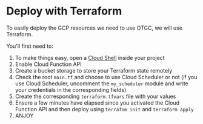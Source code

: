 # Deploy with Terraform

To easily deploy the GCP resources we need to use OTGC, we will use Terraform.

You'll first need to:

1. To make things easy, open a [Cloud Shell](https://console.cloud.google.com/home/dashboard?cloudshell=true) inside your project
2. Enable Cloud Function API
3. Create a bucket storage to store your Terraform state remotely
4. Check the root `main.tf` and choose to use Cloud Scheduler or not
   (if you use Cloud Scheduler, uncomment the `my_scheduler` module and write your credentials in the corresponding fields)
5. Create the corresponding `terraform.tfvars` file with your values
6. Ensure a few  minutes have elapsed since you activated the Cloud Function API and then deploy using `terrafom init` and `terraform apply`
7. ANJOY
